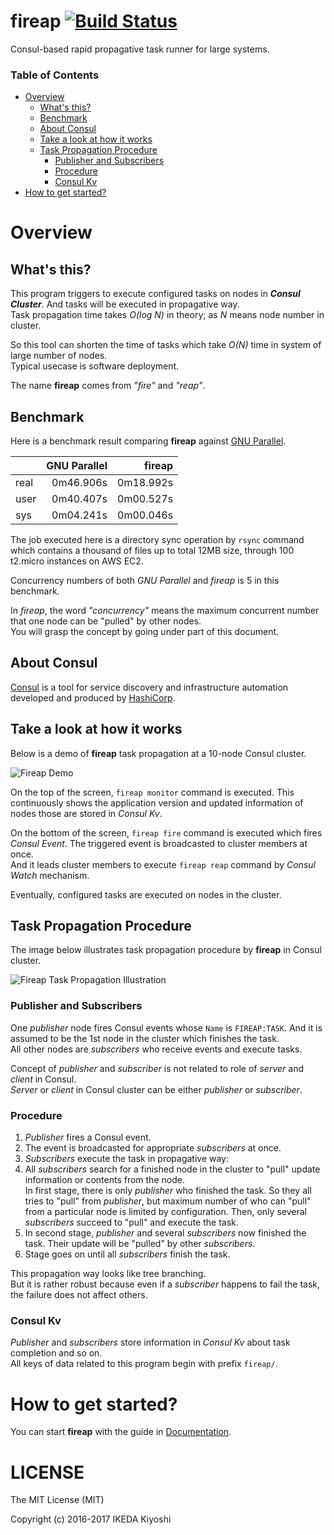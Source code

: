 # fireap [![Build Status](https://travis-ci.org/progrhyme/fireap.svg?branch=master)](https://travis-ci.org/progrhyme/fireap)

Consul-based rapid propagative task runner for large systems.

### Table of Contents

* [Overview](#overview)
  * [What's this?](#whats-this)
  * [Benchmark](#benchmark)
  * [About Consul](#about-consul)
  * [Take a look at how it works](#take-a-look-at-how-it-works)
  * [Task Propagation Procedure](#task-propagation-procedure)
    * [Publisher and Subscribers](#publisher-and-subscribers)
    * [Procedure](#procedure)
    * [Consul Kv](#consul-kv)
* [How to get started?](#how-to-get-started)

# Overview

## What's this?

This program triggers to execute configured tasks on nodes in **_Consul
Cluster_**.
And tasks will be executed in propagative way.  
Task propagation time takes _O(log N)_ in theory; as _N_ means node number in
cluster.

So this tool can shorten the time of tasks which take _O(N)_ time in system of
large number of nodes.  
Typical usecase is software deployment.

The name **fireap** comes from _"fire"_ and _"reap"_.

## Benchmark

Here is a benchmark result comparing **fireap** against
[GNU Parallel](http://www.gnu.org/software/parallel/).

|      | GNU Parallel | fireap    |
| ---- | ------------:|----------:|
| real |    0m46.906s | 0m18.992s |
| user |    0m40.407s | 0m00.527s |
| sys  |    0m04.241s | 0m00.046s |

The job executed here is a directory sync operation by `rsync` command which
contains a thousand of files up to total 12MB size, through 100 t2.micro instances
on AWS EC2.

Concurrency numbers of both _GNU Parallel_ and _fireap_ is 5 in this benchmark.

In _fireap_, the word _"concurrency"_ means the maximum concurrent number that
one node can be "pulled" by other nodes.  
You will grasp the concept by going under part of this document.

## About Consul

[Consul](https://www.consul.io/) is a tool for service discovery and infrastructure
automation developed and produced by [HashiCorp](https://www.hashicorp.com/).

## Take a look at how it works

Below is a demo of **fireap** task propagation at a 10-node Consul cluster.

![Fireap Demo](https://raw.githubusercontent.com/progrhyme/fireap/resource/image/fireap-demo.gif)

On the top of the screen, `fireap monitor` command is executed.
This continuously shows the application version and updated information of nodes
those are stored in _Consul Kv_.

On the bottom of the screen, `fireap fire` command is executed which fires _Consul
Event_.
The triggered event is broadcasted to cluster members at once.  
And it leads cluster members to execute `fireap reap` command by _Consul Watch_
mechanism.

Eventually, configured tasks are executed on nodes in the cluster.

## Task Propagation Procedure

The image below illustrates task propagation procedure by **fireap** in Consul cluster.

![Fireap Task Propagation Illustration](https://raw.githubusercontent.com/progrhyme/fireap/resource/image/fireap-propagation.png)

### Publisher and Subscribers

One _publisher_ node fires Consul events whose `Name` is `FIREAP:TASK`.
And it is assumed to be the 1st node in the cluster which finishes the task.  
All other nodes are _subscribers_ who receive events and execute tasks.

Concept of _publisher_ and _subscriber_ is not related to role of _server_ and _client_
in Consul.  
_Server_ or _client_ in Consul cluster can be either _publisher_ or _subscriber_.

### Procedure

1. _Publisher_ fires a Consul event.
2. The event is broadcasted for appropriate _subscribers_ at once.
3. _Subscribers_ execute the task in propagative way:
  1. All _subscribers_ search for a finished node in the cluster to "pull" update
     information or contents from the node.  
     In first stage, there is only _publisher_ who finished the task.
     So they all tries to "pull" from _publisher_, but maximum number of who can
     "pull" from a particular node is limited by configuration.
     Then, only several _subscribers_ succeed to "pull" and execute the task.
  2. In second stage, _publisher_ and several _subscribers_ now finished the task.
     Their update will be "pulled" by other _subscribers_.
  3. Stage goes on until all _subscribers_ finish the task.

This propagation way looks like tree branching.  
But it is rather robust because even if a _subscriber_ happens to fail the task, the
failure does not affect others.

### Consul Kv

_Publisher_ and _subscribers_ store information in _Consul Kv_ about task completion and so on.  
All keys of data related to this program begin with prefix `fireap/`.

# How to get started?

You can start **fireap** with the guide in [Documentation](http://progrhyme.github.io/fireap-doc/).

# LICENSE

The MIT License (MIT)

Copyright (c) 2016-2017 IKEDA Kiyoshi
